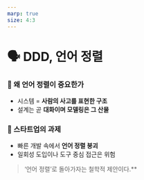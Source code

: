 ```yaml
---
marp: true
size: 4:3
---
```


# 🗣️ DDD, 언어 정렬

### 🧭 왜 언어 정렬이 중요한가
- 시스템 = **사람의 사고를 표현한 구조**
- 설계는 곧 **대화이며 모델링은 그 산물**

### 🧩 스타트업의 과제
- 빠른 개발 속에서 **언어 정렬 붕괴**
- 일회성 도입이나 도구 중심 접근은 위험

> ‘언어 정렬’로 돌아가자는 철학적 제안이다.**